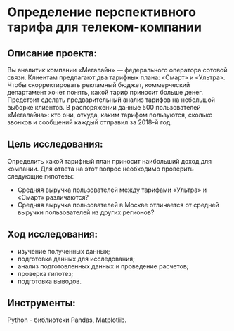 # Определение перспективного тарифа для телеком-компании

## Описание проекта:

Вы аналитик компании «Мегалайн» — федерального оператора сотовой связи. Клиентам предлагают два тарифных плана: «Смарт» и «Ультра». Чтобы скорректировать рекламный бюджет, коммерческий департамент хочет понять, какой тариф приносит больше денег. Предстоит сделать предварительный анализ тарифов на небольшой выборке клиентов. В распоряжении данные 500 пользователей «Мегалайна»: кто они, откуда, каким тарифом пользуются, сколько звонков и сообщений каждый отправил за 2018-й год. 

## Цель исследования:

Определить какой тарифный план приносит наибольший доход для компании. Для ответа на этот вопрос необходимо проверить следующие гипотезы:

- Средняя выручка пользователей между тарифами «Ультра» и «Смарт» различаются?
- Средняя выручка пользователей в Москве отличается от средней выручки пользователей из других регионов?

## Ход исследования:

- изучение полученных данных;
- подготовка данных для исследования;
- анализ подготовленных данных и проведение расчетов;
- проверка гипотез;
- подготовка выводов.

## Инструменты:
Python - библиотеки Pandas, Matplotlib.

